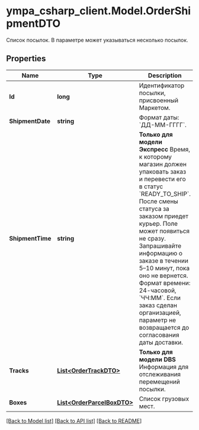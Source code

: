 # ympa_csharp_client.Model.OrderShipmentDTO
Список посылок.  В параметре может указываться несколько посылок. 

## Properties

Name | Type | Description | Notes
------------ | ------------- | ------------- | -------------
**Id** | **long** | Идентификатор посылки, присвоенный Маркетом. | [optional] 
**ShipmentDate** | **string** | Формат даты: &#x60;ДД-ММ-ГГГГ&#x60;.  | [optional] 
**ShipmentTime** | **string** | **Только для модели Экспресс**  Время, к которому магазин должен упаковать заказ и перевести его в статус &#x60;READY_TO_SHIP&#x60;. После смены статуса за заказом приедет курьер.  Поле может появиться не сразу. Запрашивайте информацию о заказе в течении 5–10 минут, пока оно не вернется.  Формат времени: 24-часовой, &#x60;ЧЧ:ММ&#x60;.  Если заказ сделан организацией, параметр не возвращается до согласования даты доставки.  | [optional] 
**Tracks** | [**List&lt;OrderTrackDTO&gt;**](OrderTrackDTO.md) | **Только для модели DBS**  Информация для отслеживания перемещений посылки.  | [optional] 
**Boxes** | [**List&lt;OrderParcelBoxDTO&gt;**](OrderParcelBoxDTO.md) | Список грузовых мест. | [optional] 

[[Back to Model list]](../README.md#documentation-for-models) [[Back to API list]](../README.md#documentation-for-api-endpoints) [[Back to README]](../README.md)

